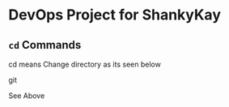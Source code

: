 # DevOps Project for ShankyKay

##  `cd` Commands

cd means Change directory as its seen below


git 


See Above
